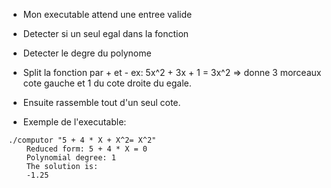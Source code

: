 
- Mon executable attend une entree valide


- Detecter si un seul egal dans la fonction
- Detecter le degre du polynome
- Split la fonction par + et -
ex: 5x^2 + 3x + 1 = 3x^2 => donne 3 morceaux cote gauche et 1 du cote droite du egale.
- Ensuite rassemble tout d'un seul cote.

- Exemple de l'executable:
````
./computor "5 + 4 * X + X^2= X^2"   
    Reduced form: 5 + 4 * X = 0
    Polynomial degree: 1
    The solution is:
    -1.25
`````

